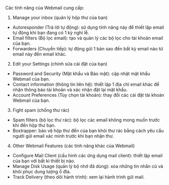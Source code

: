 Các tính năng của Webmail cung cấp:

1. Manage your inbox (quản lý hộp thư của bạn)
- Autoresponder (Trả lời tự động): sử dụng tính năng này để thiết lập email tự động khi bạn đang có 1 kỳ nghỉ lễ.
- Email filters (Bộ lọc email): tạo và quản lý các bộ lọc cho tài khoản email của bạn.
- Forwarders (Chuyển tiếp): tự động gửi 1 bản sao đến bất kỳ email nào từ email này đến email khác.
2. Edit your Settings (chỉnh sửa cài đặt của bạn)
- Password and Security (Mật khẩu và Bảo mật): cập nhật mật khẩu Webmail của bạn.
- Contact information (thông tin liên hệ): thiết lập 1 địa chỉ email khác để nhận thông báo tài khoản và xác nhận đặt lại mật khẩu. 
- Account Preferences (Tùy chọn tài khoản): thay đổi các cài đặt tài khoản Webmail của bạn.
3. Fight spam (chống thư rác)
- Spam filters (bộ lọc thư rác): bộ lọc các email không mong muốn trước khi đến hộp thư bạn.
- Boxtrapper: bảo vệ hộp thư đến của bạn khỏi thư rác bằng cách yêu cầu người gửi email xác minh trước khi bạn nhận thư.
4. Other Webmail Features (các tính năng khác của Webmail)
- Configure Mail Client (cấu hình các ứng dụng mail client): thiết lập email của bạn với bất kì thiết bị nào.
- Manage Disk Usage (quản lý bộ nhớ đã dùng): xóa những tin nhắn cũ và khôi phục dung lượng ổ đĩa.
- Track Delivery (theo dõi hành trình): xem lại hành trình gửi mail.
